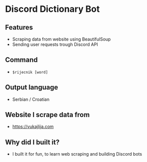 # Discord Dictionary Bot
## Features
* Scraping data from website using BeautifulSoup
* Sending user requests trough Discord API
## Command
* ```$rijecnik [word]```
## Output language
* Serbian / Croatian
## Website I scrape data from
* https://vukajlija.com
## Why did I built it?
* I built it for fun, to learn web scraping and building Discord bots
